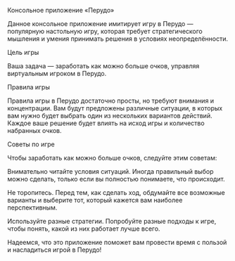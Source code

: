Консольное приложение «Перудо»

Данное консольное приложение имитирует игру в Перудо — популярную настольную игру, которая требует стратегического мышления и умения принимать решения в условиях неопределённости.

Цель игры

Ваша задача — заработать как можно больше очков, управляя виртуальным игроком в Перудо.

Правила игры

Правила игры в Перудо достаточно просты, но требуют внимания и концентрации. Вам будут предложены различные ситуации, в которых вам нужно будет выбрать один из нескольких вариантов действий. Каждое ваше решение будет влиять на исход игры и количество набранных очков.

Советы по игре

Чтобы заработать как можно больше очков, следуйте этим советам:

Внимательно читайте условия ситуаций. Иногда правильный выбор можно сделать, только если вы полностью понимаете, что происходит.

Не торопитесь. Перед тем, как сделать ход, обдумайте все возможные варианты и выберите тот, который кажется вам наиболее перспективным.

Используйте разные стратегии. Попробуйте разные подходы к игре, чтобы понять, какой из них работает лучше всего.

Надеемся, что это приложение поможет вам провести время с пользой и насладиться игрой в Перудо!
